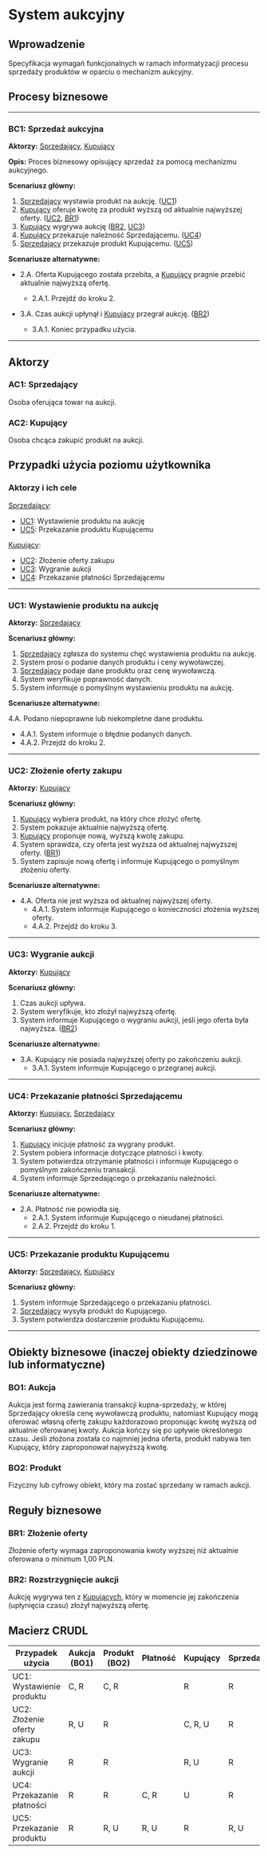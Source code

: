 # System aukcyjny

## Wprowadzenie

Specyfikacja wymagań funkcjonalnych w ramach informatyzacji procesu sprzedaży produktów w oparciu o mechanizm aukcyjny. 

## Procesy biznesowe

---
<a id="bc1"></a>
### BC1: Sprzedaż aukcyjna

**Aktorzy:** [Sprzedający](#ac1), [Kupujący](#ac2)

**Opis:** Proces biznesowy opisujący sprzedaż za pomocą mechanizmu aukcyjnego.

**Scenariusz główny:**
1. [Sprzedający](#ac1) wystawia produkt na aukcję. ([UC1](#uc1))
2. [Kupujący](#ac2) oferuje kwotę za produkt wyższą od aktualnie najwyższej oferty. ([UC2](#uc2), [BR1](#br1))
3. [Kupujący](#ac2) wygrywa aukcję ([BR2](#br2), [UC3](#uc3))
4. [Kupujący](#ac2) przekazuje należność Sprzedającemu. ([UC4](#uc4))
5. [Sprzedający](#ac1) przekazuje produkt Kupującemu. ([UC5](#uc5))

**Scenariusze alternatywne:**
- 2.A. Oferta Kupującego została przebita, a [Kupujący](#ac2) pragnie przebić aktualnie najwyższą ofertę.
  * 2.A.1. Przejdź do kroku 2.

- 3.A. Czas aukcji upłynął i [Kupujący](#ac2) przegrał aukcję. ([BR2](#br2))
  * 3.A.1. Koniec przypadku użycia.

---

## Aktorzy

<a id="ac1"></a>
### AC1: Sprzedający

Osoba oferująca towar na aukcji.

<a id="ac2"></a>
### AC2: Kupujący

Osoba chcąca zakupić produkt na aukcji.

## Przypadki użycia poziomu użytkownika

### Aktorzy i ich cele

[Sprzedający](#ac1):
* [UC1](#uc1): Wystawienie produktu na aukcję
* [UC5](#uc5): Przekazanie produktu Kupującemu

[Kupujący](#ac2):
* [UC2](#uc2): Złożenie oferty zakupu
* [UC3](#uc3): Wygranie aukcji
* [UC4](#uc4): Przekazanie płatności Sprzedającemu

---

<a id="uc1"></a>
### UC1: Wystawienie produktu na aukcję

**Aktorzy:** [Sprzedający](#ac1)

**Scenariusz główny:**
1. [Sprzedający](#ac1) zgłasza do systemu chęć wystawienia produktu na aukcję.
2. System prosi o podanie danych produktu i ceny wywoławczej.
3. [Sprzedający](#ac1) podaje dane produktu oraz cenę wywoławczą.
4. System weryfikuje poprawność danych.
5. System informuje o pomyślnym wystawieniu produktu na aukcję.

**Scenariusze alternatywne:** 

4.A. Podano niepoprawne lub niekompletne dane produktu.
* 4.A.1. System informuje o błędnie podanych danych.
* 4.A.2. Przejdź do kroku 2.

---

<a id="uc2"></a>
### UC2: Złożenie oferty zakupu

**Aktorzy:** [Kupujący](#ac2)

**Scenariusz główny:**
1. [Kupujący](#ac2) wybiera produkt, na który chce złożyć ofertę.
2. System pokazuje aktualnie najwyższą ofertę.
3. [Kupujący](#ac2) proponuje nową, wyższą kwotę zakupu.
4. System sprawdza, czy oferta jest wyższa od aktualnej najwyższej oferty. ([BR1](#br1))
5. System zapisuje nową ofertę i informuje Kupującego o pomyślnym złożeniu oferty.

**Scenariusze alternatywne:** 
- 4.A. Oferta nie jest wyższa od aktualnej najwyższej oferty.
  * 4.A.1. System informuje Kupującego o konieczności złożenia wyższej oferty.
  * 4.A.2. Przejdź do kroku 3.

---

<a id="uc3"></a>
### UC3: Wygranie aukcji

**Aktorzy:** [Kupujący](#ac2)

**Scenariusz główny:**
1. Czas aukcji upływa.
2. System weryfikuje, kto złożył najwyższą ofertę.
3. System informuje Kupującego o wygraniu aukcji, jeśli jego oferta była najwyższa. ([BR2](#br2))

**Scenariusze alternatywne:**
- 3.A. Kupujący nie posiada najwyższej oferty po zakończeniu aukcji.
  * 3.A.1. System informuje Kupującego o przegranej aukcji.

---

<a id="uc4"></a>
### UC4: Przekazanie płatności Sprzedającemu

**Aktorzy:** [Kupujący](#ac2), [Sprzedający](#ac1)

**Scenariusz główny:**
1. [Kupujący](#ac2) inicjuje płatność za wygrany produkt.
2. System pobiera informacje dotyczące płatności i kwoty.
3. System potwierdza otrzymanie płatności i informuje Kupującego o pomyślnym zakończeniu transakcji.
4. System informuje Sprzedającego o przekazaniu należności.

**Scenariusze alternatywne:**
- 2.A. Płatność nie powiodła się.
  * 2.A.1. System informuje Kupującego o nieudanej płatności.
  * 2.A.2. Przejdź do kroku 1.

---

<a id="uc5"></a>
### UC5: Przekazanie produktu Kupującemu

**Aktorzy:** [Sprzedający](#ac1), [Kupujący](#ac2)

**Scenariusz główny:**
1. System informuje Sprzedającego o przekazaniu płatności.
2. [Sprzedający](#ac1) wysyła produkt do Kupującego.
3. System potwierdza dostarczenie produktu Kupującemu.

---

## Obiekty biznesowe (inaczej obiekty dziedzinowe lub informatyczne)

### BO1: Aukcja

Aukcja jest formą zawierania transakcji kupna-sprzedaży, w której Sprzedający określa cenę wywoławczą produktu, natomiast Kupujący mogą oferować własną ofertę zakupu każdorazowo proponując kwotę wyższą od aktualnie oferowanej kwoty. Aukcja kończy się po upływie określonego czasu. Jeśli złożona została co najmniej jedna oferta, produkt nabywa ten Kupujący, który zaproponował najwyższą kwotę. 

### BO2: Produkt

Fizyczny lub cyfrowy obiekt, który ma zostać sprzedany w ramach aukcji.

## Reguły biznesowe

<a id="br1"></a>
### BR1: Złożenie oferty

Złożenie oferty wymaga zaproponowania kwoty wyższej niż aktualnie oferowana o minimum 1,00 PLN.

<a id="br2"></a>
### BR2: Rozstrzygnięcie aukcji

Aukcję wygrywa ten z [Kupujących](#ac2), który w momencie jej zakończenia (upłynięcia czasu) złożył najwyższą ofertę.

## Macierz CRUDL


| Przypadek użycia                  | Aukcja (BO1) | Produkt (BO2) | Płatność | Kupujący | Sprzedający |
|-----------------------------------|--------------|---------------|----------|----------|-------------|
| UC1: Wystawienie produktu         | C, R         | C, R          |          | R        | R           |
| UC2: Złożenie oferty zakupu       | R, U         | R             |          | C, R, U  | R           |
| UC3: Wygranie aukcji              | R            | R             |          | R, U     | R           |
| UC4: Przekazanie płatności        | R            | R             | C, R     | U        | R           |
| UC5: Przekazanie produktu         | R            | R, U          | R, U     | R        | R, U        |
